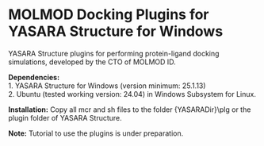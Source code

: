 # MOLMOD Docking Plugins for YASARA Structure for Windows
YASARA Structure plugins for performing protein-ligand docking simulations, developed by the CTO of MOLMOD ID.  
<p></p>
<p><b>Dependencies:</b>
<br>1. YASARA Structure for Windows (version minimum: 25.1.13)
<br>2. Ubuntu (tested working version: 24.04) in Windows Subsystem for Linux.</p>  
<p></p>
<p><b>Installation:</b> Copy all mcr and sh files to the folder {YASARADir}\plg or the plugin folder of YASARA Structure.</p>
<p></p>
<p><b>Note:</b> Tutorial to use the plugins is under preparation.</p>


